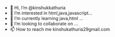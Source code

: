 - 👋 Hi, I’m @kinshukkathuria
- 👀 I’m interested in html,java,javascript...
- 🌱 I’m currently learning java,html ...
- 💞️ I’m looking to collaborate on ...
- 📫 How to reach me kinshukathuria29gmail.com

<!---
kinshukkathuria/kinshukkathuria is a ✨ special ✨ repository because its `README.md` (this file) appears on your GitHub profile.
You can click the Preview link to take a look at your changes.
--->

